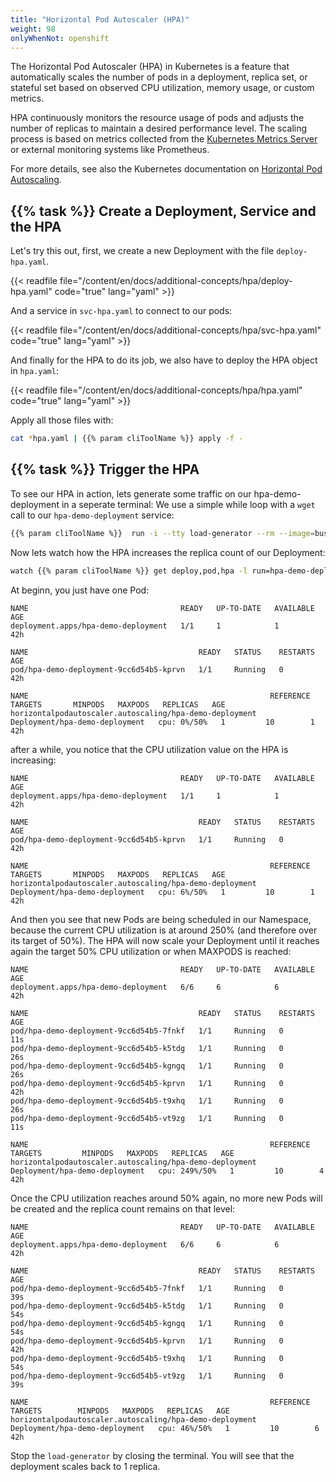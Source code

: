 ```yaml
---
title: "Horizontal Pod Autoscaler (HPA)"
weight: 98
onlyWhenNot: openshift
---
```


The Horizontal Pod Autoscaler (HPA) in Kubernetes is a feature that automatically scales the number of pods in a deployment, replica set, or stateful set based on observed CPU utilization, memory usage, or custom metrics.

HPA continuously monitors the resource usage of pods and adjusts the number of replicas to maintain a desired performance level. The scaling process is based on metrics collected from the [Kubernetes Metrics Server](https://kubernetes-sigs.github.io/metrics-server/) or external monitoring systems like Prometheus.

For more details, see also the Kubernetes documentation on [Horizontal Pod Autoscaling](https://kubernetes.io/docs/tasks/run-application/horizontal-pod-autoscale/).


## {{% task %}} Create a Deployment, Service and the HPA

Let's try this out, first, we create a new Deployment with the file `deploy-hpa.yaml`.

{{< readfile file="/content/en/docs/additional-concepts/hpa/deploy-hpa.yaml" code="true" lang="yaml" >}}

And a service in `svc-hpa.yaml` to connect to our pods:

{{< readfile file="/content/en/docs/additional-concepts/hpa/svc-hpa.yaml" code="true" lang="yaml" >}}

And finally for the HPA to do its job, we also have to deploy the HPA object in `hpa.yaml`:

{{< readfile file="/content/en/docs/additional-concepts/hpa/hpa.yaml" code="true" lang="yaml" >}}

Apply all those files with:

```bash
cat *hpa.yaml | {{% param cliToolName %}} apply -f -
```


## {{% task %}} Trigger the HPA

To see our HPA in action, lets generate some traffic on our hpa-demo-deployment in a seperate terminal: We use a simple while loop with a `wget` call to our `hpa-demo-deployment` service:

```bash
{{% param cliToolName %}}  run -i --tty load-generator --rm --image=busybox --restart=Never --namespace <namespace> -- /bin/sh -c "while sleep 0.01; do wget -q -O- http://hpa-demo-deployment; done"
```

Now lets watch how the HPA increases the replica count of our Deployment:

```bash
watch {{% param cliToolName %}} get deploy,pod,hpa -l run=hpa-demo-deployment --namespace <namespace>
```

At beginn, you just have one Pod:

```
NAME                                  READY   UP-TO-DATE   AVAILABLE   AGE
deployment.apps/hpa-demo-deployment   1/1     1            1           42h

NAME                                      READY   STATUS    RESTARTS   AGE
pod/hpa-demo-deployment-9cc6d54b5-kprvn   1/1     Running   0          42h

NAME                                                      REFERENCE                        TARGETS       MINPODS   MAXPODS   REPLICAS   AGE
horizontalpodautoscaler.autoscaling/hpa-demo-deployment   Deployment/hpa-demo-deployment   cpu: 0%/50%   1         10        1          42h
```

after a while, you notice that the CPU utilization value on the HPA is increasing:

```
NAME                                  READY   UP-TO-DATE   AVAILABLE   AGE
deployment.apps/hpa-demo-deployment   1/1     1            1           42h

NAME                                      READY   STATUS    RESTARTS   AGE
pod/hpa-demo-deployment-9cc6d54b5-kprvn   1/1     Running   0          42h

NAME                                                      REFERENCE                        TARGETS       MINPODS   MAXPODS   REPLICAS   AGE
horizontalpodautoscaler.autoscaling/hpa-demo-deployment   Deployment/hpa-demo-deployment   cpu: 6%/50%   1         10        1          42h
```

And then you see that new Pods are being scheduled in our Namespace, because the current CPU utilization is at around 250% (and therefore over its target of 50%). The HPA will now scale your Deployment until it reaches again the target 50% CPU utilization or when MAXPODS is reached:

```
NAME                                  READY   UP-TO-DATE   AVAILABLE   AGE
deployment.apps/hpa-demo-deployment   6/6     6            6           42h

NAME                                      READY   STATUS    RESTARTS   AGE
pod/hpa-demo-deployment-9cc6d54b5-7fnkf   1/1     Running   0          11s
pod/hpa-demo-deployment-9cc6d54b5-k5tdg   1/1     Running   0          26s
pod/hpa-demo-deployment-9cc6d54b5-kgngq   1/1     Running   0          26s
pod/hpa-demo-deployment-9cc6d54b5-kprvn   1/1     Running   0          42h
pod/hpa-demo-deployment-9cc6d54b5-t9xhq   1/1     Running   0          26s
pod/hpa-demo-deployment-9cc6d54b5-vt9zg   1/1     Running   0          11s

NAME                                                      REFERENCE                        TARGETS         MINPODS   MAXPODS   REPLICAS   AGE
horizontalpodautoscaler.autoscaling/hpa-demo-deployment   Deployment/hpa-demo-deployment   cpu: 249%/50%   1         10        4          42h
```

Once the CPU utilization reaches around 50% again, no more new Pods will be created and the replica count remains on that level:

```
NAME                                  READY   UP-TO-DATE   AVAILABLE   AGE
deployment.apps/hpa-demo-deployment   6/6     6            6           42h

NAME                                      READY   STATUS    RESTARTS   AGE
pod/hpa-demo-deployment-9cc6d54b5-7fnkf   1/1     Running   0          39s
pod/hpa-demo-deployment-9cc6d54b5-k5tdg   1/1     Running   0          54s
pod/hpa-demo-deployment-9cc6d54b5-kgngq   1/1     Running   0          54s
pod/hpa-demo-deployment-9cc6d54b5-kprvn   1/1     Running   0          42h
pod/hpa-demo-deployment-9cc6d54b5-t9xhq   1/1     Running   0          54s
pod/hpa-demo-deployment-9cc6d54b5-vt9zg   1/1     Running   0          39s

NAME                                                      REFERENCE                        TARGETS        MINPODS   MAXPODS   REPLICAS   AGE
horizontalpodautoscaler.autoscaling/hpa-demo-deployment   Deployment/hpa-demo-deployment   cpu: 46%/50%   1         10        6          42h
```

Stop the `load-generator` by closing the terminal. You will see that the deployment scales back to 1 replica.
